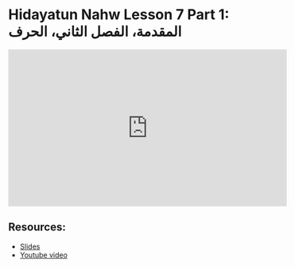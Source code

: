# Hidayatun Nahw Lesson 7 Part 1: المقدمة، الفصل الثاني، الحرف
                
<iframe width="560" height="315" src="https://www.youtube-nocookie.com/embed/_WF_H5aUdnU?start=0" frameborder="0" allow="accelerometer; autoplay; encrypted-media; gyroscope; picture-in-picture" allowfullscreen="allowfullscreen">
</iframe><BR>

## Resources:
- [Slides](https://github.com/arshare/resources_balagha_pdfs)
- [Youtube video](https://www.youtube.com/watch?v=_WF_H5aUdnU&list=PLzn0qdi6JpdtdAyaM2yvvY1Yk9i4EpLHD&index=13)

